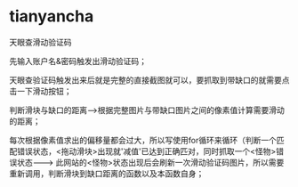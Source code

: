 # tianyancha
天眼查滑动验证码

先输入账户名&密码触发出滑动验证码；

天眼查验证码触发出来后就是完整的直接截图就可以，要抓取到带缺口的就需要点击一下滑动按钮；

判断滑块与缺口的距离-->根据完整图片与带缺口图片之间的像素值计算需要滑动的距离；

每次根据像素值求出的偏移量都会过大，所以写使用for循环来循环（判断一个匹配错误状态，<拖动滑块>出现就'减值'已达到正确匹对，同时抓取一个<怪物>错误状态--->
此网站的<怪物>状态出现后会刷新一次滑动验证码图片，所以需要重新调用，判断滑块到缺口距离的函数以及本函数自身；

